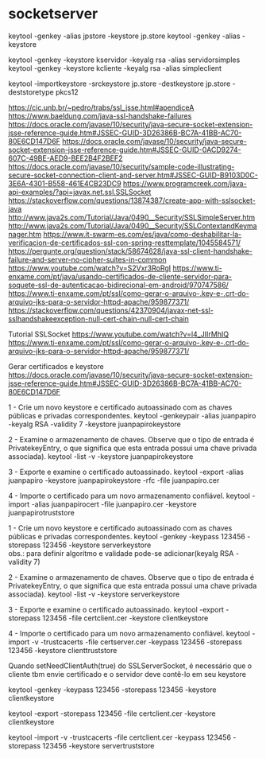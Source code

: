 # socketserver


keytool -genkey -alias jpstore -keystore jp.store
keytool -genkey -alias <meualias> -keystore <meustore>

keytool -genkey -keystore kservidor -keyalg rsa -alias servidorsimples
keytool -genkey -keystore kcliente -keyalg rsa -alias simpleclient


keytool -importkeystore -srckeystore jp.store -destkeystore jp.store -deststoretype pkcs12

https://cic.unb.br/~pedro/trabs/ssl_jsse.html#apendiceA
https://www.baeldung.com/java-ssl-handshake-failures
https://docs.oracle.com/javase/10/security/java-secure-socket-extension-jsse-reference-guide.htm#JSSEC-GUID-3D26386B-BC7A-41BB-AC70-80E6CD147D6F
https://docs.oracle.com/javase/10/security/java-secure-socket-extension-jsse-reference-guide.htm#JSSEC-GUID-0ACD9274-607C-49BE-AED9-BEE2B4F2BEF2
https://docs.oracle.com/javase/10/security/sample-code-illustrating-secure-socket-connection-client-and-server.htm#JSSEC-GUID-B9103D0C-3E6A-4301-B558-461E4CB23DC9
https://www.programcreek.com/java-api-examples/?api=javax.net.ssl.SSLSocket
https://stackoverflow.com/questions/13874387/create-app-with-sslsocket-java
http://www.java2s.com/Tutorial/Java/0490__Security/SSLSimpleServer.htm
http://www.java2s.com/Tutorial/Java/0490__Security/SSLContextandKeymanager.htm
https://www.it-swarm-es.com/es/java/como-deshabilitar-la-verificacion-de-certificados-ssl-con-spring-resttemplate/1045584571/
https://pergunte.org/question/stack/58674628/java-ssl-client-handshake-failure-and-server-no-cipher-suites-in-common
https://www.youtube.com/watch?v=S2Vxr3RoRgI
https://www.ti-enxame.com/pt/java/usando-certificados-de-cliente-servidor-para-soquete-ssl-de-autenticacao-bidirecional-em-android/970747586/
https://www.ti-enxame.com/pt/ssl/como-gerar-o-arquivo-.key-e-.crt-do-arquivo-jks-para-o-servidor-httpd-apache/959877371/
https://stackoverflow.com/questions/42370904/javax-net-ssl-sslhandshakeexception-null-cert-chain-null-cert-chain


Tutorial SSLSocket
https://www.youtube.com/watch?v=l4_JIIrMhIQ
https://www.ti-enxame.com/pt/ssl/como-gerar-o-arquivo-.key-e-.crt-do-arquivo-jks-para-o-servidor-httpd-apache/959877371/



Gerar certificados e keystore
https://docs.oracle.com/javase/10/security/java-secure-socket-extension-jsse-reference-guide.htm#JSSEC-GUID-3D26386B-BC7A-41BB-AC70-80E6CD147D6F

1 - Crie um novo keystore e certificado autoassinado com as chaves públicas e privadas correspondentes.
keytool -genkeypair -alias juanpapiro -keyalg RSA -validity 7 -keystore juanpapirokeystore

2 - Examine o armazenamento de chaves. Observe que o tipo de entrada é PrivatekeyEntry, o que significa que esta entrada possui uma chave privada associada).
keytool -list -v -keystore juanpapirokeystore

3 - Exporte e examine o certificado autoassinado.
keytool -export -alias juanpapiro -keystore juanpapirokeystore -rfc -file juanpapiro.cer 

4 - Importe o certificado para um novo armazenamento confiável.
keytool -import -alias juanpapirocert -file juanpapiro.cer -keystore juanpapirotruststore



1 - Crie um novo keystore e certificado autoassinado com as chaves públicas e privadas correspondentes.
keytool -genkey -keypass 123456 -storepass 123456 -keystore serverkeystore   
obs.: para definir algorítmo e validade pode-se adicionar(keyalg RSA -validity 7)  

2 - Examine o armazenamento de chaves. Observe que o tipo de entrada é PrivatekeyEntry, o que significa que esta entrada possui uma chave privada associada).
keytool -list -v -keystore serverkeystore

3 - Exporte e examine o certificado autoassinado.
keytool -export -storepass 123456 -file certclient.cer -keystore clientkeystore

4 - Importe o certificado para um novo armazenamento confiável.
keytool -import -v -trustcacerts -file certserver.cer -keypass 123456 -storepass 123456 -keystore clienttruststore


Quando setNeedClientAuth(true) do SSLServerSocket, é necessário que o cliente tbm envie certificado e o servidor deve contê-lo em seu keystore

keytool -genkey -keypass 123456 -storepass 123456 -keystore clientkeystore

keytool -export -storepass 123456 -file certclient.cer -keystore clientkeystore

keytool -import -v -trustcacerts -file certclient.cer -keypass 123456 -storepass 123456 -keystore servertruststore
